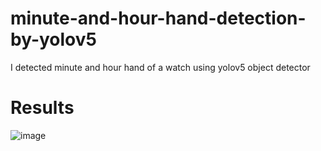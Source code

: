 # minute-and-hour-hand-detection-by-yolov5
I detected minute and hour hand of a watch using yolov5 object detector
# Results
![image](https://github.com/mnusrat786/minute-and-hour-hand-detection-by-yolov5/assets/45511078/6a04d853-3c82-4e9a-9b34-9f978b6d36d3)

